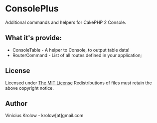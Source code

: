 ConsolePlus
===========

Additional commands and helpers for CakePHP 2 Console.

## What it's provide:

* ConsoleTable - A helper to Console, to output table data!
* RouterCommand - List of all routes defined in your application;

## License

Licensed under <a href="http://www.opensource.org/licenses/mit-license.php">The MIT License</a>
Redistributions of files must retain the above copyright notice.

## Author

Vinícius Krolow - krolow[at]gmail.com
